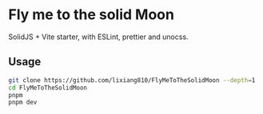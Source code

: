 # Fly me to the solid Moon

SolidJS + Vite starter, with ESLint, prettier and unocss.

## Usage

```bash
git clone https://github.com/lixiang810/FlyMeToTheSolidMoon --depth=1
cd FlyMeToTheSolidMoon
pnpm
pnpm dev
```
